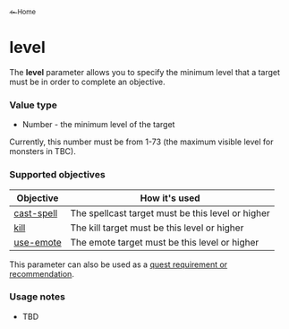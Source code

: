 <a href="../index.md"><sub>← Home</sub></a>

# level

The **level** parameter allows you to specify the minimum level that a target must be in order to complete an objective.

### Value type

* Number - the minimum level of the target

Currently, this number must be from 1-73 (the maximum visible level for monsters in TBC).

### Supported objectives

| Objective | How it's used |
|---|---|
| [cast-spell](../objectives/cast-spell.md) | The spellcast target must be this level or higher |
| [kill](../objectives/kill.md) | The kill target must be this level or higher |
| [use-emote](../objectives/use-emote.md) | The emote target must be this level or higher |

This parameter can also be used as a [quest requirement or recommendation](../guides/requirements.md).

### Usage notes

* TBD
